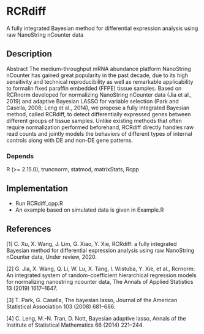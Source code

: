# RCRdiff
A fully integrated Bayesian method for differential expression analysis using raw NanoString nCounter data
## Description
Abstract The medium-throughput mRNA abundance platform NanoString nCounter has gained great popularity in 
the past decade, due to its high sensitivity and technical reproducibility as well as remarkable applicability 
to formalin fixed paraffin embedded (FFPE) tissue samples. 
Based on RCRnorm developed for normalizing NanoString nCounter data (Jia et al., 2019) 
and adaptive Bayesian LASSO for variable selection (Park and Casella, 2008; Leng et al., 2014), 
we propose a fully integrated Bayesian method, called RCRdiff, to detect differentially 
expressed genes between different groups of tissue samples. Unlike existing methods that often 
require normalization performed beforehand, RCRdiff directly handles raw read counts and jointly 
models the behaviors of different types of internal controls along with DE and non-DE gene patterns. 

### Depends
 R (>= 2.15.0),  truncnorm, statmod, matrixStats, Rcpp

## Implementation
* Run RCRdiff_cpp.R
* An example based on simulated data is given in Example.R

## References
<a id="1">[1]</a> 
C. Xu, X. Wang, J. Lim, G. Xiao, Y. Xie, 
RCRdiff: a fully integrated Bayesian method for differential
expression analysis using raw NanoString nCounter data, 
Under review, 2020.

<a id="2">[2]</a> 
G. Jia, X. Wang, Q. Li, W. Lu, X. Tang, I. Wistuba, Y. Xie, et al., Rcrnorm: An
integrated system of random-coefficient hierarchical regression models for normalizing
nanostring ncounter data, The Annals of Applied Statistics 13 (2019) 1617–1647.

<a id="3">[3]</a> 
T. Park, G. Casella, The bayesian lasso, Journal of the American Statistical Association
103 (2008) 681–686.

<a id="4">[4]</a> 
C. Leng, M.-N. Tran, D. Nott, Bayesian adaptive lasso, Annals of the Institute of
Statistical Mathematics 66 (2014) 221–244.

